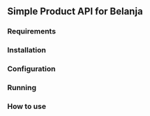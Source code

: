 ## Simple Product API for Belanja

### Requirements

### Installation

### Configuration

### Running

### How to use